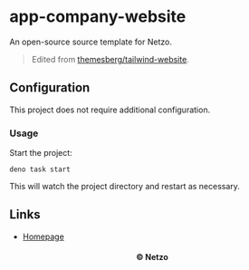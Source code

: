 # app-company-website

An open-source source template for Netzo.

> Edited from
> [themesberg/tailwind-website](https://github.com/themesberg/tailwind-website).

## Configuration

This project does not require additional configuration.

### Usage

Start the project:

```
deno task start
```

This will watch the project directory and restart as necessary.

## Links

- [Homepage](https://app.netzo.io/templates/app-company-website)

<div align="center">
  <h4>© Netzo</h4>
</div>
